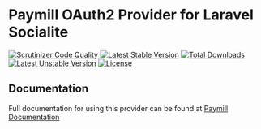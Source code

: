 # Paymill OAuth2 Provider for Laravel Socialite

[![Scrutinizer Code Quality](https://img.shields.io/scrutinizer/g/SocialiteProviders/Paymill.svg?style=flat-square)](https://scrutinizer-ci.com/g/SocialiteProviders/Paymill/?branch=master)
[![Latest Stable Version](https://img.shields.io/packagist/v/socialiteproviders/paymill.svg?style=flat-square)](https://packagist.org/packages/socialiteproviders/paymill)
[![Total Downloads](https://img.shields.io/packagist/dt/socialiteproviders/paymill.svg?style=flat-square)](https://packagist.org/packages/socialiteproviders/paymill)
[![Latest Unstable Version](https://img.shields.io/packagist/vpre/socialiteproviders/paymill.svg?style=flat-square)](https://packagist.org/packages/socialiteproviders/paymill)
[![License](https://img.shields.io/packagist/l/socialiteproviders/paymill.svg?style=flat-square)](https://packagist.org/packages/socialiteproviders/paymill)

## Documentation

Full documentation for using this provider can be found at [Paymill Documentation](http://socialiteproviders.github.io/providers/paymill/)

